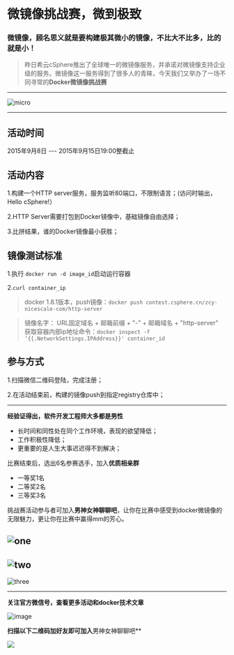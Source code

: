 # 微镜像挑战赛，微到极致

### 微镜像，顾名思义就是要构建极其微小的镜像，**不比大不比多，比的就是小！**

> 昨日希云cSphere推出了全球唯一的微镜像服务，并承诺对微镜像支持企业级的服务。微镜像这一服务得到了很多人的青睐，今天我们又举办了一场不同寻常的**Docker微镜像挑战赛**

---

![micro](https://discuss.csphere.cn/uploads/default/original/2X/1/1151c86bb458d7ee4e8f61cd634d4702ffc8f183.jpg)

---
## 活动时间

2015年9月8日 --- 2015年9月15日19:00整截止

## 活动内容

 1.构建一个HTTP server服务，服务监听80端口，不限制语言；(访问时输出，Hello cSphere!）

 2.HTTP Server需要打包到Docker镜像中，基础镜像自由选择；

 3.比拼结果，谁的Docker镜像最小获胜；

## 镜像测试标准

 1.执行 `docker run -d image_id`启动运行容器

 2.`curl container_ip`

> docker 1.8.1版本，push镜像：`docker push contest.csphere.cn/zcy-nicescale-com/http-server`

> 镜像名字： URL固定域名 + 邮箱前缀 + "-" + 邮箱域名 + "http-server"  
> 获取容器内部ip地址命令：`docker inspect -f ‘{{.NetworkSettings.IPAddress}}' container_id`

## 参与方式

 1.扫描微信二维码登陆，完成注册；

 2.在活动结束前，构建的镜像push到指定registry仓库中；

---

**经验证得出，软件开发工程师大多都是男性**

 - 长时间和同性处在同个工作环境，表现的欲望降低；
 - 工作积极性降低；
 - 更重要的是人生大事迟迟得不到解决；

比赛结束后，选出6名参赛选手，加入**优质相亲群**

- 一等奖1名 
- 二等奖2名 
- 三等奖3名

挑战赛活动参与者可加入**男神女神聊聊吧**，让你在比赛中感受到docker微镜像的无限魅力，更让你在比赛中赢得mm的芳心。

![one](https://discuss.csphere.cn/uploads/default/original/2X/b/ba7649e1a7b690f6fd715fb5b9e3eeb89b937282.jpg)
---
![two](https://discuss.csphere.cn/uploads/default/original/2X/1/1a33b5516b298870e23a94df11e255d78215f026.jpg)
---
![three](https://discuss.csphere.cn/uploads/default/original/2X/7/76ec44d1e9d942bf955af14baa90678aa80f7ee1.jpg)

---
**关注官方微信号，查看更多活动和docker技术文章**

![image](https://discuss.csphere.cn/uploads/default/original/2X/1/1f82a3e93d907fc9fb5acf552f2646b74f5706d5.jpg)

**扫描以下二维码加好友即可加入**男神女神聊聊吧**

![](https://discuss.csphere.cn/uploads/default/original/2X/8/8aa008ccbe103f8663f2da7416198c7097e17c69.jpg)





